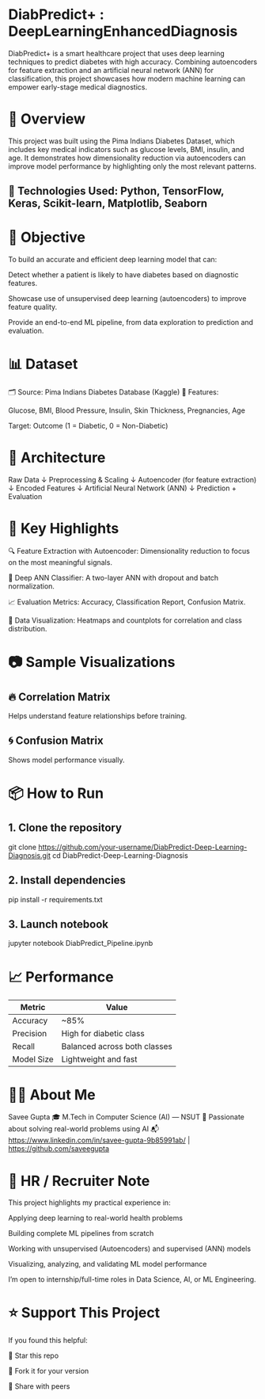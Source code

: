 # DiabPredict+ : DeepLearningEnhancedDiagnosis
DiabPredict+ is a smart healthcare project that uses deep learning techniques to predict diabetes with high accuracy. Combining autoencoders for feature extraction and an artificial neural network (ANN) for classification, this project showcases how modern machine learning can empower early-stage medical diagnostics.

# 🚀 Overview
This project was built using the Pima Indians Diabetes Dataset, which includes key medical indicators such as glucose levels, BMI, insulin, and age. It demonstrates how dimensionality reduction via autoencoders can improve model performance by highlighting only the most relevant patterns.

## 🔧 Technologies Used: Python, TensorFlow, Keras, Scikit-learn, Matplotlib, Seaborn

# 🎯 Objective
To build an accurate and efficient deep learning model that can:

Detect whether a patient is likely to have diabetes based on diagnostic features.

Showcase use of unsupervised deep learning (autoencoders) to improve feature quality.

Provide an end-to-end ML pipeline, from data exploration to prediction and evaluation.

# 📊 Dataset
🗂 Source: Pima Indians Diabetes Database (Kaggle)
📌 Features:

Glucose, BMI, Blood Pressure, Insulin, Skin Thickness, Pregnancies, Age

Target: Outcome (1 = Diabetic, 0 = Non-Diabetic)

# 🧠 Architecture
Raw Data
   ↓
Preprocessing & Scaling
   ↓
Autoencoder (for feature extraction)
   ↓
Encoded Features
   ↓
Artificial Neural Network (ANN)
   ↓
Prediction + Evaluation

# 📌 Key Highlights
🔍 Feature Extraction with Autoencoder: Dimensionality reduction to focus on the most meaningful signals.

🧠 Deep ANN Classifier: A two-layer ANN with dropout and batch normalization.

📈 Evaluation Metrics: Accuracy, Classification Report, Confusion Matrix.

🧪 Data Visualization: Heatmaps and countplots for correlation and class distribution.

# 📷 Sample Visualizations
## 🔥 Correlation Matrix
Helps understand feature relationships before training.

## 🌀 Confusion Matrix
Shows model performance visually.

# 📦 How to Run
## 1. Clone the repository
git clone https://github.com/your-username/DiabPredict-Deep-Learning-Diagnosis.git
cd DiabPredict-Deep-Learning-Diagnosis

## 2. Install dependencies
pip install -r requirements.txt

## 3. Launch notebook
jupyter notebook DiabPredict_Pipeline.ipynb

# 📈 Performance
| Metric     | Value                        |
| ---------- | ---------------------------- |
| Accuracy   | \~85%                        |
| Precision  | High for diabetic class      |
| Recall     | Balanced across both classes |
| Model Size | Lightweight and fast         |

# 👨‍💻 About Me
Savee Gupta
🎓 M.Tech in Computer Science (AI) — NSUT
💼 Passionate about solving real-world problems using AI
📬 https://www.linkedin.com/in/savee-gupta-9b85991ab/ | https://github.com/saveegupta

# 💬 HR / Recruiter Note
This project highlights my practical experience in:

Applying deep learning to real-world health problems

Building complete ML pipelines from scratch

Working with unsupervised (Autoencoders) and supervised (ANN) models

Visualizing, analyzing, and validating ML model performance

I’m open to internship/full-time roles in Data Science, AI, or ML Engineering.

# ⭐ Support This Project
If you found this helpful:

🌟 Star this repo

🍴 Fork it for your version

📢 Share with peers












